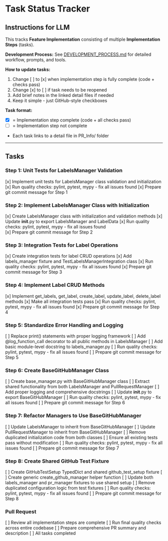 # Task Status Tracker

## Instructions for LLM

This tracks **Feature Implementation** consisting of multiple **Implementation Steps** (tasks).

**Development Process:** See [DEVELOPMENT_PROCESS.md](./DEVELOPMENT_PROCESS.md) for detailed workflow, prompts, and tools.

**How to update tasks:**
1. Change [ ] to [x] when implementation step is fully complete (code + checks pass)
2. Change [x] to [ ] if task needs to be reopened
3. Add brief notes in the linked detail files if needed
4. Keep it simple - just GitHub-style checkboxes

**Task format:**
- [x] = Implementation step complete (code + all checks pass)
- [ ] = Implementation step not complete
- Each task links to a detail file in PR_Info/ folder

---

## Tasks

### Step 1: Unit Tests for LabelsManager Validation
[x] Implement unit tests for LabelsManager class validation and initialization
[x] Run quality checks: pylint, pytest, mypy - fix all issues found
[x] Prepare git commit message for Step 1

### Step 2: Implement LabelsManager Class with Initialization
[x] Create LabelsManager class with initialization and validation methods
[x] Update __init__.py to export LabelsManager and LabelData
[x] Run quality checks: pylint, pytest, mypy - fix all issues found  
[x] Prepare git commit message for Step 2

### Step 3: Integration Tests for Label Operations
[x] Create integration tests for label CRUD operations
[x] Add labels_manager fixture and TestLabelsManagerIntegration class
[x] Run quality checks: pylint, pytest, mypy - fix all issues found
[x] Prepare git commit message for Step 3

### Step 4: Implement Label CRUD Methods
[x] Implement get_labels, get_label, create_label, update_label, delete_label methods
[x] Make all integration tests pass
[x] Run quality checks: pylint, pytest, mypy - fix all issues found
[x] Prepare git commit message for Step 4

### Step 5: Standardize Error Handling and Logging
[ ] Replace print() statements with proper logging framework
[ ] Add @log_function_call decorator to all public methods in LabelsManager
[ ] Add basic module-level docstring to labels_manager.py
[ ] Run quality checks: pylint, pytest, mypy - fix all issues found
[ ] Prepare git commit message for Step 5

### Step 6: Create BaseGitHubManager Class
[ ] Create base_manager.py with BaseGitHubManager class
[ ] Extract shared functionality from both LabelsManager and PullRequestManager
[ ] Add proper logging and comprehensive docstrings
[ ] Update __init__.py to export BaseGitHubManager
[ ] Run quality checks: pylint, pytest, mypy - fix all issues found
[ ] Prepare git commit message for Step 6

### Step 7: Refactor Managers to Use BaseGitHubManager
[ ] Update LabelsManager to inherit from BaseGitHubManager
[ ] Update PullRequestManager to inherit from BaseGitHubManager
[ ] Remove duplicated initialization code from both classes
[ ] Ensure all existing tests pass without modification
[ ] Run quality checks: pylint, pytest, mypy - fix all issues found
[ ] Prepare git commit message for Step 7

### Step 8: Create Shared GitHub Test Fixture
[ ] Create GitHubTestSetup TypedDict and shared github_test_setup fixture
[ ] Create generic create_github_manager helper function
[ ] Update both labels_manager and pr_manager fixtures to use shared setup
[ ] Remove duplicated configuration logic from test fixtures
[ ] Run quality checks: pylint, pytest, mypy - fix all issues found
[ ] Prepare git commit message for Step 8

### Pull Request
[ ] Review all implementation steps are complete
[ ] Run final quality checks across entire codebase
[ ] Prepare comprehensive PR summary and description
[ ] All tasks completed
